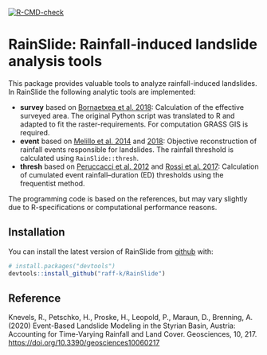 
<!-- README.md is generated from README.Rmd. Please edit that file -->

[![R-CMD-check](https://github.com/raff-k/RainSlide/actions/workflows/R-CMD-check.yaml/badge.svg)](https://github.com/raff-k/RainSlide/actions/workflows/R-CMD-check.yaml)
<!-- [![Build Status](https://api.travis-ci.org/raff-k/RainSlide.svg?branch=master)](https://travis-ci.org/raff-k/RainSlide) -->

# RainSlide: Rainfall-induced landslide analysis tools

This package provides valuable tools to analyze rainfall-induced
landslides. In RainSlide the following analytic tools are implemented:

- **survey** based on [Bornaetxea et
  al. 2018](https://doi.org/10.5194/nhess-18-2455-2018): Calculation of
  the effective surveyed area. The original Python script was translated
  to R and adapted to fit the raster-requirements. For computation GRASS
  GIS is required.
- **event** based on [Melillo et
  al. 2014](https://doi.org/10.1007/s10346-014-0471-3) and
  [2018](https://doi.org/10.1016/j.envsoft.2018.03.024): Objective
  reconstruction of rainfall events responsible for landslides. The
  rainfall threshold is calculated using `RainSlide::thresh`.
- **thresh** based on [Peruccacci et
  al. 2012](https://doi.org/10.1016/j.geomorph.2011.10.005) and [Rossi
  et al. 2017](https://doi.org/10.1016/j.geomorph.2017.02.001):
  Calculation of cumulated event rainfall–duration (ED) thresholds using
  the frequentist method.

The programming code is based on the references, but may vary slightly
due to R-specifications or computational performance reasons.

## Installation

You can install the latest version of RainSlide from
[github](https://github.com/raff-k/RainSlide) with:

``` r
# install.packages("devtools")
devtools::install_github("raff-k/RainSlide")
```

## Reference

Knevels, R., Petschko, H., Proske, H., Leopold, P., Maraun, D.,
Brenning, A. (2020) Event-Based Landslide Modeling in the Styrian Basin,
Austria: Accounting for Time-Varying Rainfall and Land Cover.
Geosciences, 10, 217. <https://doi.org/10.3390/geosciences10060217>
